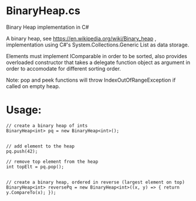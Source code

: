# BinaryHeap.cs
Binary Heap implementation in C#

A binary heap, see https://en.wikipedia.org/wiki/Binary_heap , implementation using C#'s System.Collections.Generic List as data storage.

Elements must implement IComparable in order to be sorted, also provides overloaded constructor that takes a delegate function object as argument in order to accomodate for different sorting order.

Note: pop and peek functions will throw IndexOutOfRangeException if called on empty heap.


# Usage:

```
// create a binary heap of ints
BinaryHeap<int> pq = new BinaryHeap<int>();


// add element to the heap
pq.push(42);

// remove top element from the heap
int topElt = pq.pop();


// create a binary heap, ordered in reverse (largest element on top)
BinaryHeap<int> reversePq = new BinaryHeap<int>((x, y) => { return y.CompareTo(x); });
```
